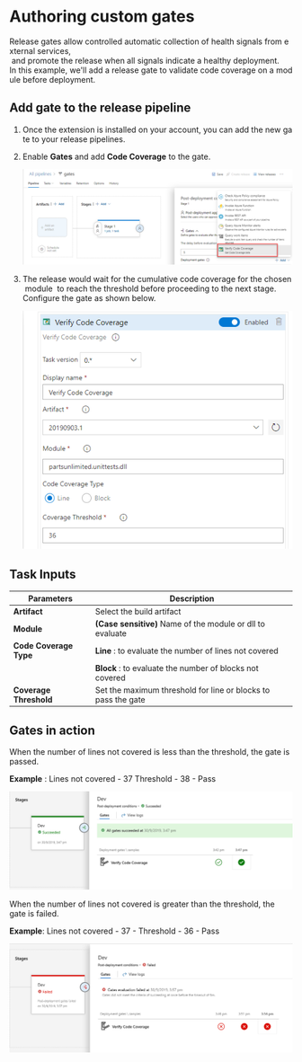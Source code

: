 # Authoring custom gates

Release gates allow controlled automatic collection of health signals from external services,
<br/> and promote the release when all signals indicate a healthy deployment. 
In this example, we'll add a release gate to validate code coverage on a module before deployment.

## Add gate to the release pipeline

1. Once the extension is installed on your account, you can add the new gate to your release pipelines.

1. Enable **Gates** and add **Code Coverage** to the gate.

    ![code-coverage-add](images/add-code-coverage.png)

1. The release would wait for the cumulative code coverage for the chosen module 
to reach the threshold before proceeding to the next stage. Configure the gate as shown below.

    ![code-coverage-configure](images/configure-code-coverage.png)


## Task Inputs

|**Parameters**  |**Description**  |
|---------|---------|
|**Artifact**     | Select the build artifact |
|**Module**     | **(Case sensitive)** Name of the module or dll to evaluate |
|**Code Coverage Type**| **Line** : to evaluate the number of lines not covered |
|     | **Block**  : to evaluate the number of blocks not covered |
|**Coverage Threshold**  | Set the maximum threshold for line or blocks to pass the gate        |

## Gates in action

When the number of lines not covered is less than the threshold, the gate is passed.
 
 **Example** :  Lines not covered - 37
                Threshold - 38 - Pass

![code-coverage-passed](images/code-coverage-passed.png)

When the number of lines not covered is greater than the threshold, the gate is failed.

**Example**: Lines not covered - 37 - Threshold - 36 - Pass

![code-coverage-failed](images/code-coverage-failed.png)